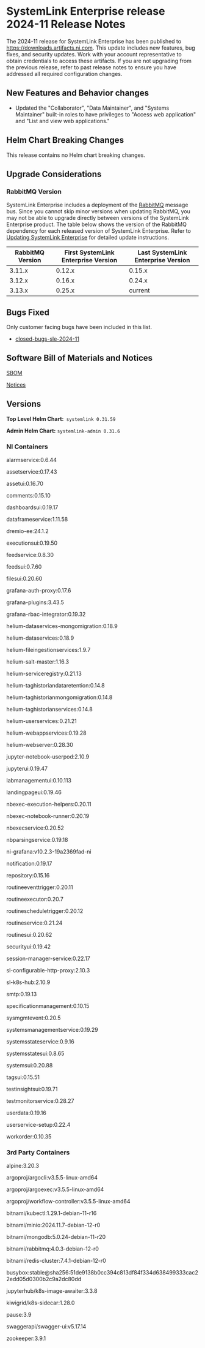 # SystemLink Enterprise release 2024-11 Release Notes

The 2024-11 release for SystemLink Enterprise has been published to <https://downloads.artifacts.ni.com>. This update includes new features, bug fixes, and security updates. Work with your account representative to obtain credentials to access these artifacts. If you are not upgrading from the previous release, refer to past release notes to ensure you have addressed all required configuration changes.

## New Features and Behavior changes

- Updated the "Collaborator", "Data Maintainer", and "Systems Maintainer" built-in roles to have privileges to "Access web application" and "List and view web applications."

## Helm Chart Breaking Changes

This release contains no Helm chart breaking changes.

## Upgrade Considerations

### RabbitMQ Version

SystemLink Enterprise includes a deployment of the [RabbitMQ](https://www.rabbitmq.com/) message bus. Since you cannot skip minor versions when updating RabbitMQ, you may not be able to upgrade directly between versions of the SystemLink Enterprise product. The table below shows the version of the RabbitMQ dependency for each released version of SystemLink Enterprise. Refer to [Updating SystemLink Enterprise](https://www.ni.com/docs/en-US/bundle/systemlink-enterprise/page/updating-systemlink-enterprise.html) for detailed update instructions.

| RabbitMQ Version | First SystemLink Enterprise Version | Last SystemLink Enterprise Version |
|------------------|-------------------------------------|------------------------------------|
| 3.11.x           | 0.12.x                              | 0.15.x                             |
| 3.12.x           | 0.16.x                              | 0.24.x                             |
| 3.13.x           | 0.25.x                              | current                            |

## Bugs Fixed

Only customer facing bugs have been included in this list.

- [closed-bugs-sle-2024-11](https://github.com/ni/install-systemlink-enterprise/tree/2024-11/release-notes/2024-11/closed-bugs-sle-2024-11.xlsx)

## Software Bill of Materials and Notices

[SBOM](https://github.com/ni/install-systemlink-enterprise/tree/2024-11/release-notes/2024-11/sbom)

[Notices](https://github.com/ni/install-systemlink-enterprise/tree/2024-11/release-notes/2024-11/notices)

## Versions

**Top Level Helm Chart:** `systemlink 0.31.59`

**Admin Helm Chart:** `systemlink-admin 0.31.6`

### NI Containers

alarmservice:0.6.44

assetservice:0.17.43

assetui:0.16.70

comments:0.15.10

dashboardsui:0.19.17

dataframeservice:1.11.58

dremio-ee:24.1.2

executionsui:0.19.50

feedservice:0.8.30

feedsui:0.7.60

filesui:0.20.60

grafana-auth-proxy:0.17.6

grafana-plugins:3.43.5

grafana-rbac-integrator:0.19.32

helium-dataservices-mongomigration:0.18.9

helium-dataservices:0.18.9

helium-fileingestionservices:1.9.7

helium-salt-master:1.16.3

helium-serviceregistry:0.21.13

helium-taghistoriandataretention:0.14.8

helium-taghistorianmongomigration:0.14.8

helium-taghistorianservices:0.14.8

helium-userservices:0.21.21

helium-webappservices:0.19.28

helium-webserver:0.28.30

jupyter-notebook-userpod:2.10.9

jupyterui:0.19.47

labmanagementui:0.10.113

landingpageui:0.19.46

nbexec-execution-helpers:0.20.11

nbexec-notebook-runner:0.20.19

nbexecservice:0.20.52

nbparsingservice:0.19.18

ni-grafana:v10.2.3-19a2369fad-ni

notification:0.19.17

repository:0.15.16

routineeventtrigger:0.20.11

routineexecutor:0.20.7

routinescheduletrigger:0.20.12

routineservice:0.21.24

routinesui:0.20.62

securityui:0.19.42

session-manager-service:0.22.17

sl-configurable-http-proxy:2.10.3

sl-k8s-hub:2.10.9

smtp:0.19.13

specificationmanagement:0.10.15

sysmgmtevent:0.20.5

systemsmanagementservice:0.19.29

systemsstateservice:0.9.16

systemsstatesui:0.8.65

systemsui:0.20.88

tagsui:0.15.51

testinsightsui:0.19.71

testmonitorservice:0.28.27

userdata:0.19.16

userservice-setup:0.22.4

workorder:0.10.35

### 3rd Party Containers

alpine:3.20.3

argoproj/argocli:v3.5.5-linux-amd64

argoproj/argoexec:v3.5.5-linux-amd64

argoproj/workflow-controller:v3.5.5-linux-amd64

bitnami/kubectl:1.29.1-debian-11-r16

bitnami/minio:2024.11.7-debian-12-r0

bitnami/mongodb:5.0.24-debian-11-r20

bitnami/rabbitmq:4.0.3-debian-12-r0

bitnami/redis-cluster:7.4.1-debian-12-r0

busybox:stable@sha256:51de9138b0cc394c813df84f334d638499333cac22edd05d0300b2c9a2dc80dd

jupyterhub/k8s-image-awaiter:3.3.8

kiwigrid/k8s-sidecar:1.28.0

pause:3.9

swaggerapi/swagger-ui:v5.17.14

zookeeper:3.9.1
